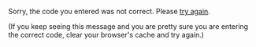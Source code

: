 Sorry, the code you entered was not correct. Please 
<a href="javascript:history.go(-1)">try again</a>.

(If you keep seeing this message and you are pretty sure you
are entering the correct code, clear your browser's cache 
and try again.)
